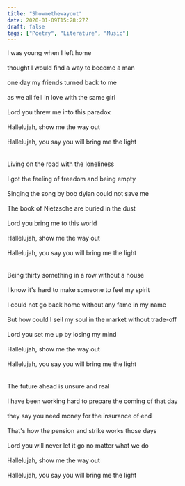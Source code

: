 ```yaml
---
title: "Showmethewayout"
date: 2020-01-09T15:28:27Z
draft: false
tags: ["Poetry", "Literature", "Music"]
---
```


<p style="text-align:left">
I was young when I left home<br>
<br>
thought I would find a way to become a man<br>
<br>
one day my friends turned back to me<br>
<br>
as we all fell in love with the same girl<br>
<br>
Lord you threw me into this paradox<br>
<br>
Hallelujah, show me the way out<br>
<br>
Hallelujah, you say you will bring me the light<br>
<br>
<br>
Living on the road with the loneliness<br>
<br>
I got the feeling of freedom and being empty<br>
<br>
Singing the song by bob dylan could not save me<br>
<br>
The book of Nietzsche are buried in the dust<br>
<br>
Lord you bring me to this world<br>
<br>
Hallelujah, show me the way out<br>
<br>
Hallelujah, you say you will bring me the light<br>
<br>
<br>
Being thirty something in a row without a house<br>
<br>
I know it's hard to make someone to feel my spirit<br>
<br>
I could not go back home without any fame in my name<br>
<br>
But how could I sell my soul in the market without trade-off<br>
<br>
Lord you set me up by losing my mind<br>
<br>
Hallelujah, show me the way out<br>
<br>
Hallelujah, you say you will bring me the light<br>
<br>
<br>
The future ahead is unsure and real<br>
<br>
I have been working hard to prepare the coming of that day<br>
<br>
they say you need money for the insurance of end<br>
<br>
That's how the pension and strike works those days<br>
<br>
Lord you will never let it go no matter what we do<br>
<br>
Hallelujah, show me the way out<br>
<br>
Hallelujah, you say you will bring me the light<br>
<br>
